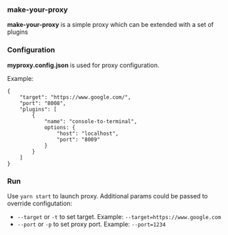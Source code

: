 ### make-your-proxy
**make-your-proxy** is a simple proxy which can be extended with a set of plugins
### Configuration
**myproxy.config.json** is used for proxy configuration.

Example:

```
{
	"target": "https://www.google.com/",
	"port": "8008",
	"plugins": [
		{
			"name": "console-to-terminal",
			options: {
				"host": "localhost",
				"port": "8009"
			}
		}
	]
}
```
### Run
Use `yarn start` to launch proxy. Additional params could be passed to override configutation:

* `--target` or `-t` to set target. Example: `--target=https://www.google.com`
* `--port` or `-p` to set proxy port. Example: `--port=1234`
